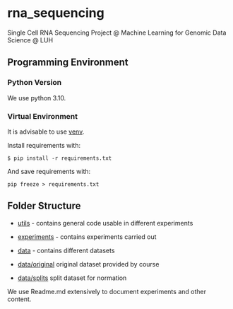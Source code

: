 # rna_sequencing

Single Cell RNA Sequencing Project @ Machine Learning for Genomic Data Science @ LUH

## Programming Environment

### Python Version

We use python 3.10.

### Virtual Environment

It is advisable to use [venv](https://docs.python.org/3/library/venv.html).

Install requirements with:

```shell
$ pip install -r requirements.txt
```

And save requirements with:

```shell
pip freeze > requirements.txt
```

## Folder Structure

-   [utils](./utils) - contains general code usable in different experiments

-   [experiments](./experiments) - contains experiments carried out

-   [data](./data) - contains different datasets

-   [data/original](./data/original) original dataset provided by course

-   [data/splits](./data/splits) split dataset for normation

We use Readme.md extensively to document experiments and other content.
